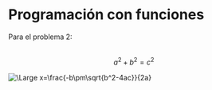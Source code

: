# Programación con funciones

Para el problema 2:<br/><br/>

```math
a^2+b^2=c^2
```

<img src="https://latex.codecogs.com/svg.latex?\Large&space;x=\frac{-b\pm\sqrt{b^2-4ac}}{2a}" title="\Large x=\frac{-b\pm\sqrt{b^2-4ac}}{2a}" />





